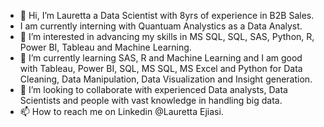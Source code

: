 - 👋 Hi, I’m Lauretta a Data Scientist with 8yrs of experience in B2B Sales.
- I am currently interning with Quantuam Analystics as a Data Analyst.
- 👀 I’m interested in advancing my skills in MS SQL, SQL, SAS, Python, R, Power BI, Tableau and Machine Learning.
- 🌱 I’m currently learning SAS, R and Machine Learning and I am good with Tableau, Power BI, SQL, MS SQL, MS Excel and Python for Data Cleaning, Data Manipulation, Data Visualization and Insight generation.
- 💞️ I’m looking to collaborate with experienced Data analysts, Data Scientists and people with vast knowledge in handling big data.
- 📫 How to reach me on Linkedin @Lauretta Ejiasi.
